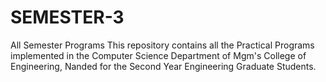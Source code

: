 # SEMESTER-3
All Semester Programs
This repository contains all the Practical Programs implemented in the Computer Science Department of Mgm's College of Engineering, Nanded 
for the Second Year Engineering Graduate Students.
